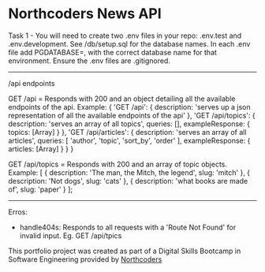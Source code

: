 # Northcoders News API

Task 1 - 
You will need to create two .env files in your repo: .env.test and .env.development. See /db/setup.sql for the database names. In each .env file add PGDATABASE=, with the correct database name for that environment. Ensure the .env files are .gitignored.

--- 

/api endpoints 

GET /api = Responds with 200 and an object detailing all the available endpoints of the api.
Example: 
   {
        'GET /api': {
          description: 'serves up a json representation of all the available endpoints of the api'
        },
        'GET /api/topics': {
          description: 'serves an array of all topics',
          queries: [],
          exampleResponse: { topics: [Array] }
        },
        'GET /api/articles': {
          description: 'serves an array of all articles',
          queries: [ 'author', 'topic', 'sort_by', 'order' ],
          exampleResponse: { articles: [Array] }
        }
      }

GET /api/topics = Responds with 200 and an array of topic objects.
Example: 
[
  {
    description: 'The man, the Mitch, the legend',
    slug: 'mitch'
  },
  {
    description: 'Not dogs',
    slug: 'cats'
  },
  {
    description: 'what books are made of',
    slug: 'paper'
  }
];

--- 

Erros:
- handle404s: Responds to all requests with a 'Route Not Found' for invalid input. Eg. GET /api/tpics



This portfolio project was created as part of a Digital Skills Bootcamp in Software Engineering provided by [Northcoders](https://northcoders.com/)
